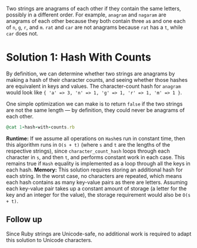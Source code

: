 Two strings are anagrams of each other if they contain the same letters, possibly in a different order. For example, `anagram` and `nagaram` are anagrams of each other because they both contain three `a`s and one each of `n`, `g`, `r`, and `m`. `rat` and `car` are not anagrams because `rat` has a `t`, while `car` does not.

# Solution 1: Hash With Counts
By definition, we can determine whether two strings are anagrams by making a hash of their character counts, and seeing whether those hashes are equivalent in keys and values. The character-count hash for `anagram` would look like `{ 'a' => 3, 'n' => 1, 'g' => 1, 'r' => 1, 'm' => 1 }`. 

One simple optimization we can make is to return `false` if the two strings are not the same length — by definition, they could never be anagrams of each other.

```ruby
@cat 1-hash-with-counts.rb
```

**Runtime:** If we assume all operations on `Hash`es run in constant time, then this algorithm runs in `O(s + t)` (where `s` and `t` are the lengths of the respective strings), since `character_count_hash` loops through each character in `s`, and then `t`, and performs constant work in each case. This remains true if `Hash` equality is implemented as a loop through all the keys in each hash.
**Memory:** This solution requires storing an additional hash for each string. In the worst case, no characters are repeated, which means each hash contains as many key-value pairs as there are letters. Assuming each key-value pair takes up a constant amount of storage (a letter for the key and an integer for the value), the storage requirement would also be `O(s + t)`. 

## Follow up
Since Ruby strings are Unicode-safe, no additional work is required to adapt this solution to Unicode characters.